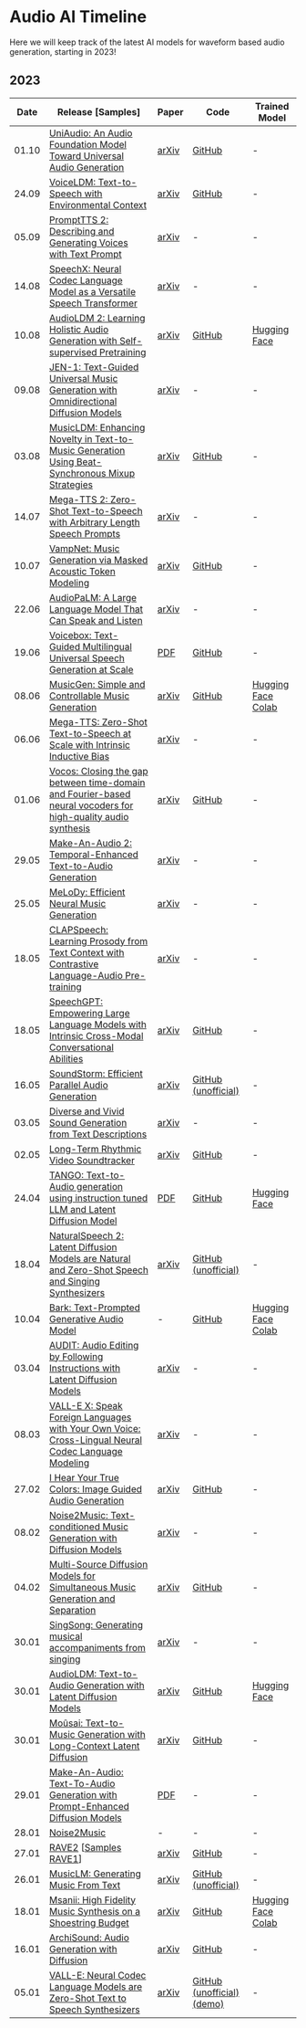 # Audio AI Timeline

Here we will keep track of the latest AI models for waveform based audio generation, starting in 2023!

## 2023

| Date  | Release [Samples]                                                                                                                                                                              | Paper                                            | Code                                                                             | Trained Model                                                                                                                                                       |
| ----- | ---------------------------------------------------------------------------------------------------------------------------------------------------------------------------------------------- | ------------------------------------------------ | -------------------------------------------------------------------------------- | ------------------------------------------------------------------------------------------------------------------------------------------------------------------- |
| 01.10 | [UniAudio: An Audio Foundation Model Toward Universal Audio Generation](http://dongchaoyang.top/UniAudio_demo/)                                                                              | [arXiv](https://arxiv.org/abs/2310.00704)         | [GitHub](https://github.com/yangdongchao/UniAudio)                                  | -                                                                                                                                                                   |
| 24.09 | [VoiceLDM: Text-to-Speech with Environmental Context](https://voiceldm.github.io/)                                                                                                           | [arXiv](https://arxiv.org/abs/2309.13664)         | [GitHub](https://github.com/glory20h/VoiceLDM)                                      | -                                                                                                                                                                   |
| 05.09 | [PromptTTS 2: Describing and Generating Voices with Text Prompt](https://speechresearch.github.io/prompttts2/)                                                                               | [arXiv](https://arxiv.org/abs/2309.02285)         | -                                                                                   | -                                                                                                                                                                   |
| 14.08 | [SpeechX: Neural Codec Language Model as a Versatile Speech Transformer](https://www.microsoft.com/en-us/research/project/speechx/)                                                          | [arXiv](https://arxiv.org/abs/2308.06873)         | -                                                                                   | -                                                                                                                                                                   |
| 10.08 | [AudioLDM 2: Learning Holistic Audio Generation with Self-supervised Pretraining](https://audioldm.github.io/audioldm2/)                                                                     | [arXiv](https://arxiv.org/abs/2308.05734)         | [GitHub](https://github.com/haoheliu/audioldm2)                                     | [Hugging Face](https://huggingface.co/spaces/haoheliu/audioldm2-text2audio-text2music)                                                                              |
| 09.08 | [JEN-1: Text-Guided Universal Music Generation with Omnidirectional Diffusion Models](https://www.futureverse.com/research/jen/demos/jen1)                                                   | [arXiv](https://arxiv.org/abs/2308.04729)         | -                                                                                   | -                                                                                                                                                                   |
| 03.08 | [MusicLDM: Enhancing Novelty in Text-to-Music Generation Using Beat-Synchronous Mixup Strategies](https://musicldm.github.io/)                                                               | [arXiv](https://arxiv.org/abs/2308.01546)         | [GitHub](https://github.com/RetroCirce/MusicLDM/)                                | -                                                                                                                                                                   |
| 14.07 | [Mega-TTS 2: Zero-Shot Text-to-Speech with Arbitrary Length Speech Prompts](https://mega-tts.github.io/mega2_demo/)                                                                          | [arXiv](https://arxiv.org/abs/2307.07218)         | -                                                                                   | -                                                                                                                                                                   |
| 10.07 | [VampNet: Music Generation via Masked Acoustic Token Modeling](https://hugo-does-things.notion.site/VampNet-Music-Generation-via-Masked-Acoustic-Token-Modeling-e37aabd0d5f1493aa42c5711d0764b33)                                                                                   | [arXiv](https://arxiv.org/abs/2307.04686)        | [GitHub](https://github.com/hugofloresgarcia/vampnet)                                | -                                                                                                                                                                   |
| 22.06 | [AudioPaLM: A Large Language Model That Can Speak and Listen](https://google-research.github.io/seanet/audiopalm/examples/)                                                                   | [arXiv](https://arxiv.org/abs//2306.12925)        | -                                                                                   | -                                                                                                                                                                   |
| 19.06 | [Voicebox: Text-Guided Multilingual Universal Speech Generation at Scale](https://voicebox.metademolab.com/)                                                                                  | [PDF](https://scontent-lga3-2.xx.fbcdn.net/v/t39.8562-6/354636794_599417672291955_3799385851435258804_n.pdf?_nc_cat=101&ccb=1-7&_nc_sid=ad8a9d&_nc_ohc=bN1S0esWehwAX_22ORV&_nc_ht=scontent-lga3-2.xx&oh=00_AfCtouRXIvwDx10qPVMNkq_4xMTVOQUrfmyYQW--9cIoWg&oe=64947BF1)        | [GitHub](https://github.com/SpeechifyInc/Meta-voicebox)                                | -                                                                                                                                                                   |
| 08.06 | [MusicGen: Simple and Controllable Music Generation](https://ai.honu.io/papers/musicgen/)                                                                                                     | [arXiv](https://arxiv.org/abs/2306.05284)        | [GitHub](https://github.com/facebookresearch/audiocraft)                            | [Hugging Face](https://huggingface.co/spaces/facebook/MusicGen) [Colab](https://colab.research.google.com/drive/1fxGqfg96RBUvGxZ1XXN07s3DthrKUl4-?usp=sharing)              |
| 06.06 | [Mega-TTS: Zero-Shot Text-to-Speech at Scale with Intrinsic Inductive Bias](https://mega-tts.github.io/demo-page/)                                                                            | [arXiv](https://arxiv.org/abs/2306.03509)        | -                                                                                   | -                                                                                                                                                                   |
| 01.06 | [Vocos: Closing the gap between time-domain and Fourier-based neural vocoders for high-quality audio synthesis](https://charactr-platform.github.io/vocos/)                                   | [arXiv](https://arxiv.org/abs/2306.00814)        | [GitHub](https://github.com/charactr-platform/vocos)                                | -                                                                                                                                                                   |
| 29.05 | [Make-An-Audio 2: Temporal-Enhanced Text-to-Audio Generation](https://make-an-audio-2.github.io/)                                                                                             | [arXiv](https://arxiv.org/abs/2305.18474)        | -                                                                                   | -                                                                                                                                                                   |
| 25.05 | [MeLoDy: Efficient Neural Music Generation](https://efficient-melody.github.io/)                                                                                                              | [arXiv](https://arxiv.org/abs/2305.15719)        | -                                                                                   | -                                                                                                                                                                   |
| 18.05 | [CLAPSpeech: Learning Prosody from Text Context with Contrastive Language-Audio Pre-training](https://clapspeech.github.io/)                                                                  | [arXiv](https://arxiv.org/abs/2305.10763)        | -                                                                                   | -                                                                                                                                                                   |
| 18.05 | [SpeechGPT: Empowering Large Language Models with Intrinsic Cross-Modal Conversational Abilities](https://0nutation.github.io/SpeechGPT.github.io/)                                           | [arXiv](https://arxiv.org/abs/2305.11000)        | [GitHub](https://github.com/0nutation/SpeechGPT)                                    | -                                                                                                                                                                   |
| 16.05 | [SoundStorm: Efficient Parallel Audio Generation](https://google-research.github.io/seanet/soundstorm/examples/)                                                                              | [arXiv](https://arxiv.org/abs/2305.09636)        | [GitHub (unofficial)](https://github.com/lucidrains/soundstorm-pytorch)             | -                                                                                                                                                                   |
| 03.05 | [Diverse and Vivid Sound Generation from Text Descriptions](https://ligw1998.github.io/audiogeneration.html)                                                                                  | [arXiv](https://arxiv.org/abs/2305.01980)        | -                                                                                   | -                                                                                                                                                                   |
| 02.05 | [Long-Term Rhythmic Video Soundtracker](https://justinyuu.github.io/LORIS/)                                                                              | [arXiv](https://arxiv.org/abs/2305.01319)        | [GitHub](https://github.com/OpenGVLab/LORIS)             | -                                                                                                                                                                   |
| 24.04 | [TANGO: Text-to-Audio generation using instruction tuned LLM and Latent Diffusion Model](https://tango-web.github.io/)                                                                        | [PDF](https://openreview.net/pdf?id=1Sn2WqLku1e) | [GitHub](https://github.com/declare-lab/tango)                                   | [Hugging Face](https://huggingface.co/declare-lab/tango)                                                                                                            |
| 18.04 | [NaturalSpeech 2: Latent Diffusion Models are Natural and Zero-Shot Speech and Singing Synthesizers](https://speechresearch.github.io/naturalspeech2/)                                        | [arXiv](https://arxiv.org/abs/2304.09116)        | [GitHub (unofficial)](https://github.com/lucidrains/naturalspeech2-pytorch)        | -                                                                                                                                                                   |
| 10.04 | [Bark: Text-Prompted Generative Audio Model](https://github.com/suno-ai/bark)                                                                                                                  | -                                                | [GitHub](https://github.com/suno-ai/bark)                                        | [Hugging Face](https://huggingface.co/spaces/suno/bark) [Colab](https://colab.research.google.com/drive/1eJfA2XUa-mXwdMy7DoYKVYHI1iTd9Vkt?usp=sharing)              |
| 03.04 | [AUDIT: Audio Editing by Following Instructions with Latent Diffusion Models](https://audit-demo.github.io/)                                                                                  | [arXiv](https://arxiv.org/abs/2304.00830)        | -                                                                                | -                                                                                                                                                                   |
| 08.03 | [VALL-E X: Speak Foreign Languages with Your Own Voice: Cross-Lingual Neural Codec Language Modeling](https://www.microsoft.com/en-us/research/project/vall-e-x/)                             | [arXiv](https://arxiv.org/abs/2303.03926)        | -                                                                                | -                                                                                                                                                                   |
| 27.02 | [I Hear Your True Colors: Image Guided Audio Generation](https://pages.cs.huji.ac.il/adiyoss-lab/im2wav/)                                                                                       | [arXiv](https://arxiv.org/abs/2211.03089)        | [GitHub](https://github.com/RoySheffer/im2wav)                                  | -                                                                                                                                                                   |
| 08.02 | [Noise2Music: Text-conditioned Music Generation with Diffusion Models](https://google-research.github.io/noise2music/)                                                                         | [arXiv](https://arxiv.org/abs/2302.03917)        | -                                                                                | -                                                                                                                                                                   |
| 04.02 | [Multi-Source Diffusion Models for Simultaneous Music Generation and Separation](https://gladia-research-group.github.io/multi-source-diffusion-models/)                                       | [arXiv](https://arxiv.org/abs/2302.02257)        | [GitHub](https://github.com/gladia-research-group/multi-source-diffusion-models) | -                                                                                                                                                                   |
| 30.01 | [SingSong: Generating musical accompaniments from singing](https://storage.googleapis.com/sing-song/index.html)                                                                                | [arXiv](https://arxiv.org/abs/2301.12662)        | -                                                                                | -                                                                                                                                                                   |
| 30.01 | [AudioLDM: Text-to-Audio Generation with Latent Diffusion Models](https://audioldm.github.io/)                                                                                                 | [arXiv](https://arxiv.org/abs/2301.12503)        | [GitHub](https://github.com/haoheliu/AudioLDM)                                   | [Hugging Face](https://huggingface.co/spaces/haoheliu/audioldm-text-to-audio-generation)                                                                            |
| 30.01 | [Moûsai: Text-to-Music Generation with Long-Context Latent Diffusion](https://anonymous0.notion.site/Mo-sai-Text-to-Audio-with-Long-Context-Latent-Diffusion-b43dbc71caf94b5898f9e8de714ab5dc) | [arXiv](https://arxiv.org/abs/2301.11757)        | [GitHub](https://github.com/archinetai/audio-diffusion-pytorch)                  | -                                                                                                                                                                   |
| 29.01 | [Make-An-Audio: Text-To-Audio Generation with Prompt-Enhanced Diffusion Models](https://text-to-audio.github.io/)                                                                              | [PDF](https://text-to-audio.github.io/paper.pdf) | -                                                                                | -                                                                                                                                                                   |
| 28.01 | [Noise2Music](https://noise2music.github.io/)                                                                                                                                                  | -                                                | -                                                                                | -                                                                                                                                                                   |
| 27.01 | [RAVE2](https://twitter.com/antoine_caillon/status/1618959533065535491?s=20&t=jMkPWBFuAH19HI9m5Sklmg) [[Samples RAVE1](https://anonymous84654.github.io/RAVE_anonymous/)]                      | [arXiv](https://arxiv.org/abs/2111.05011)        | [GitHub](https://github.com/acids-ircam/RAVE)                                    | -                                                                                                                                                                   |
| 26.01 | [MusicLM: Generating Music From Text](https://google-research.github.io/seanet/musiclm/examples/)                                                                                              | [arXiv](https://arxiv.org/abs/2301.11325)        | [GitHub (unofficial)](https://github.com/lucidrains/musiclm-pytorch)             | -                                                                                                                                                                   |
| 18.01 | [Msanii: High Fidelity Music Synthesis on a Shoestring Budget](https://kinyugo.github.io/msanii-demo/)                                                                                         | [arXiv](https://arxiv.org/abs/2301.06468)        | [GitHub](https://github.com/Kinyugo/msanii)                                      | [Hugging Face](https://huggingface.co/spaces/kinyugo/msanii) [Colab](https://colab.research.google.com/github/Kinyugo/msanii/blob/main/notebooks/msanii_demo.ipynb) |
| 16.01 | [ArchiSound: Audio Generation with Diffusion](https://flavioschneider.notion.site/Audio-Generation-with-Diffusion-c4f29f39048d4f03a23da13078a44cdb)                                            | [arXiv](https://arxiv.org/abs/2301.13267)        | [GitHub](https://github.com/archinetai/audio-diffusion-pytorch)                  | -                                                                                                                                                                   |
| 05.01 | [VALL-E: Neural Codec Language Models are Zero-Shot Text to Speech Synthesizers](https://www.microsoft.com/en-us/research/project/vall-e-x/)                                                   | [arXiv](https://arxiv.org/abs/2301.02111)        | [GitHub (unofficial)](https://github.com/lifeiteng/vall-e) [(demo)](https://lifeiteng.github.io/valle/index.html)                                       | -                                                                                                                                                                 |
